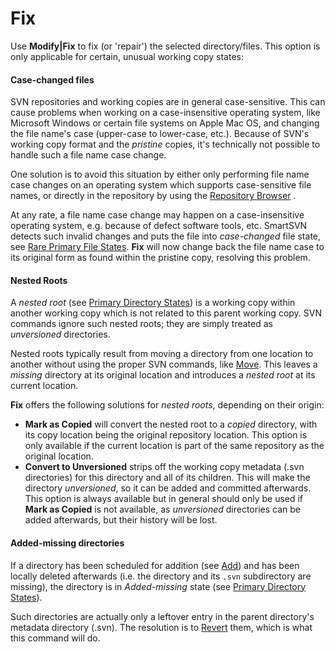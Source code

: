 # Fix

Use **Modify\|Fix** to fix (or 'repair') the selected directory/files.
This option is only applicable for certain, unusual working copy states:

#### Case-changed files

SVN repositories and working copies are in general case-sensitive. This
can cause problems when working on a case-insensitive operating system,
like Microsoft Windows or certain file systems on Apple Mac OS, and
changing the file name's case (upper-case to lower-case, etc.). Because
of SVN's working copy format and the *pristine* copies, it's technically
not possible to handle such a file name case change.

One solution is to avoid this situation by either only performing file
name case changes on an operating system which supports case-sensitive
file names, or directly in the repository by using the [Repository Browser](Repository-Browser.md#RepositoryBrowser-repository-browser)
.

At any rate, a file name case change may happen on a case-insensitive
operating system, e.g. because of defect software tools, etc. SmartSVN
detects such invalid changes and puts the file into *case-changed* file
state, see [Rare Primary File States](Directory-Tree-and-File-Table.md#common-primary-file-states2).
**Fix** will now change back the file name case to its original form as
found within the pristine copy, resolving this problem.

#### Nested Roots

A *nested root* (see [Primary Directory States](Directory-Tree-and-File-Table.md#primary-directory-states))
is a working copy within another working copy which is not related to
this parent working copy. SVN commands ignore such nested roots; they
are simply treated as *unversioned* directories.

Nested roots typically result from moving a directory from one location
to another without using the proper SVN commands, like
[Move](Move.md#Move-commands.move). This leaves a *missing*
directory at its original location and introduces a *nested root* at its
current location.

**Fix** offers the following solutions for *nested roots*, depending on
their origin:

-   **Mark as Copied** will convert the nested root to a *copied*
    directory, with its copy location being the original repository
    location. This option is only available if the current location is
    part of the same repository as the original location.
-   **Convert to Unversioned** strips off the working copy metadata
    (.svn directories) for this directory and all of its children. This
    will make the directory *unversioned*, so it can be added and
    committed afterwards. This option is always available but in general
    should only be used if **Mark as Copied** is not available, as
    *unversioned* directories can be added afterwards, but their history
    will be lost.

#### Added-missing directories

If a directory has been scheduled for addition (see
[Add](Add.md#Add-commands.add)) and has been locally deleted
afterwards (i.e. the directory and its `.svn` subdirectory are missing),
the directory is in *Added-missing* state (see [Primary Directory States](Directory-Tree-and-File-Table.md#primary-directory-states)).

Such directories are actually only a leftover entry in the parent
directory's metadata directory (.svn). The resolution is to
[Revert](Revert.md#Revert-commands.revert) them, which is what
this command will do.

